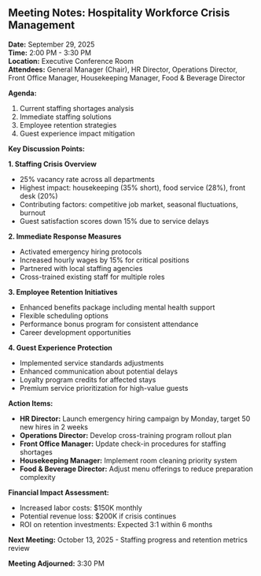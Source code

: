 ## Meeting Notes: Hospitality Workforce Crisis Management

**Date:** September 29, 2025  
**Time:** 2:00 PM - 3:30 PM  
**Location:** Executive Conference Room  
**Attendees:** General Manager (Chair), HR Director, Operations Director, Front Office Manager, Housekeeping Manager, Food & Beverage Director  

**Agenda:**  
1. Current staffing shortages analysis  
2. Immediate staffing solutions  
3. Employee retention strategies  
4. Guest experience impact mitigation  

**Key Discussion Points:**  

**1. Staffing Crisis Overview**  
- 25% vacancy rate across all departments  
- Highest impact: housekeeping (35% short), food service (28%), front desk (20%)  
- Contributing factors: competitive job market, seasonal fluctuations, burnout  
- Guest satisfaction scores down 15% due to service delays  

**2. Immediate Response Measures**  
- Activated emergency hiring protocols  
- Increased hourly wages by 15% for critical positions  
- Partnered with local staffing agencies  
- Cross-trained existing staff for multiple roles  

**3. Employee Retention Initiatives**  
- Enhanced benefits package including mental health support  
- Flexible scheduling options  
- Performance bonus program for consistent attendance  
- Career development opportunities  

**4. Guest Experience Protection**  
- Implemented service standards adjustments  
- Enhanced communication about potential delays  
- Loyalty program credits for affected stays  
- Premium service prioritization for high-value guests  

**Action Items:**  
- **HR Director:** Launch emergency hiring campaign by Monday, target 50 new hires in 2 weeks  
- **Operations Director:** Develop cross-training program rollout plan  
- **Front Office Manager:** Update check-in procedures for staffing shortages  
- **Housekeeping Manager:** Implement room cleaning priority system  
- **Food & Beverage Director:** Adjust menu offerings to reduce preparation complexity  

**Financial Impact Assessment:**  
- Increased labor costs: $150K monthly  
- Potential revenue loss: $200K if crisis continues  
- ROI on retention investments: Expected 3:1 within 6 months  

**Next Meeting:** October 13, 2025 - Staffing progress and retention metrics review  

**Meeting Adjourned:** 3:30 PM